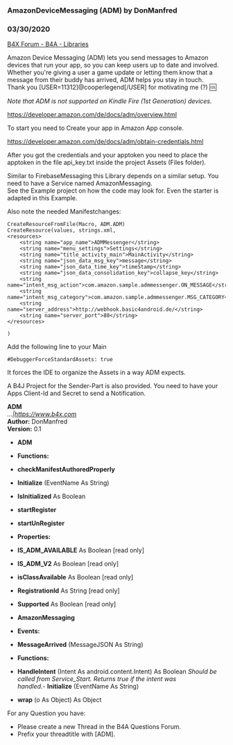 ### AmazonDeviceMessaging (ADM) by DonManfred
### 03/30/2020
[B4X Forum - B4A - Libraries](https://www.b4x.com/android/forum/threads/115518/)

Amazon Device Messaging (ADM) lets you send messages to Amazon devices that run your app, so you can keep users up to date and involved. Whether you're giving a user a game update or letting them know that a message from their buddy has arrived, ADM helps you stay in touch.  
Thank you [USER=11312]@cooperlegend[/USER] for motivating me (?) :cool:  
  
*Note that ADM is not supported on Kindle Fire (1st Generation) devices.*  
  
<https://developer.amazon.com/de/docs/adm/overview.html>  
  
To start you need to Create your app in Amazon App console.  
  
<https://developer.amazon.com/de/docs/adm/obtain-credentials.html>  
  
After you got the credentials and your apptoken you need to place the apptoken in the file api\_key.txt inside the project Assets (Files folder).  
  
Similar to FirebaseMessaging this Library depends on a similar setup. You need to have a Service named AmazonMessaging.  
See the Example project on how the code may look for. Even the starter is adapted in this Example.  
  
Also note the needed Manifestchanges:  

```B4X
CreateResourceFromFile(Macro, ADM.ADM)  
CreateResource(values, strings.xml,  
<resources>  
    <string name="app_name">ADMMessenger</string>  
    <string name="menu_settings">Settings</string>  
    <string name="title_activity_main">MainActivity</string>  
    <string name="json_data_msg_key">message</string>  
    <string name="json_data_time_key">timeStamp</string>  
    <string name="json_data_consolidation_key">collapse_key</string>  
    <string name="intent_msg_action">com.amazon.sample.admmessenger.ON_MESSAGE</string>  
    <string name="intent_msg_category">com.amazon.sample.admmessenger.MSG_CATEGORY</string>  
    <string name="server_address">http://webhook.basic4android.de/</string>  
    <string name="server_port">80</string>  
</resources>  
  
)
```

  
  
Add the following line to your Main  

```B4X
#DebuggerForceStandardAssets: true
```

  
It forces the IDE to organize the Assets in a way ADM expects.  
  
A B4J Project for the Sender-Part is also provided. You need to have your Apps Client-Id and Secret to send a Notification.  
  
**ADM**  
*<link>…|<https://www.b4x.com></link>*  
**Author:** DonManfred  
**Version:** 0.1  

- **ADM**

- **Functions:**

- **checkManifestAuthoredProperly**
- **Initialize** (EventName As String)
- **IsInitialized** As Boolean
- **startRegister**
- **startUnRegister**

- **Properties:**

- **IS\_ADM\_AVAILABLE** As Boolean [read only]
- **IS\_ADM\_V2** As Boolean [read only]
- **isClassAvailable** As Boolean [read only]
- **RegistrationId** As String [read only]
- **Supported** As Boolean [read only]

- **AmazonMessaging**

- **Events:**

- **MessageArrived** (MessageJSON As String)

- **Functions:**

- **HandleIntent** (Intent As android.content.Intent) As Boolean
*Should be called from Service\_Start. Returns true if the intent was  
 handled.*- **Initialize** (EventName As String)
- **wrap** (o As Object) As Object

  
  
For any Question you have:  
- Please create a new Thread in the B4A Questions Forum.  
- Prefix your threadtitle with [ADM].